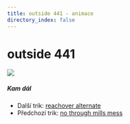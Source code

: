 ```yaml
---
title: outside 441 - animace
directory_index: false
---
```


# outside 441

![](/animace/img/outside-441.gif)

##### Kam dál

- Další trik: [reachover alternate](reachover-alternate.html "Další trik reachover alternate")
- Předchozí trik: [no through mills mess](no-through-mills-mess.html "Předchozí trik no through mills mess")

